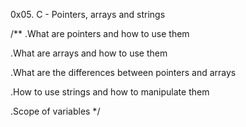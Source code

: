 0x05. C - Pointers, arrays and strings

/**
.What are pointers and how to use them

.What are arrays and how to use them

.What are the differences between pointers and arrays

.How to use strings and how to manipulate them

.Scope of variables
*/

